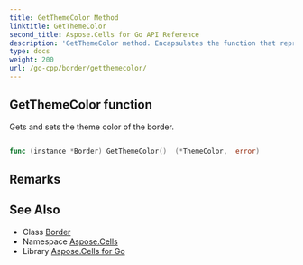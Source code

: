 ```yaml
---
title: GetThemeColor Method 
linktitle: GetThemeColor
second_title: Aspose.Cells for Go API Reference
description: 'GetThemeColor method. Encapsulates the function that represents getthemecolor in Go.'
type: docs
weight: 200
url: /go-cpp/border/getthemecolor/
---
```


## GetThemeColor function

Gets and sets the theme color of the border.

```go

func (instance *Border) GetThemeColor()  (*ThemeColor,  error) 

```

## Remarks


## See Also

* Class [Border](../)
* Namespace [Aspose.Cells](../../)
* Library [Aspose.Cells for Go](../../../)
